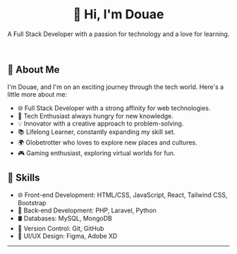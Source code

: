 
<div align="center">
  <h1>👋 Hi, I'm Douae </h1>
  <p>A Full Stack Developer with a passion for technology and a love for learning.</p>
</div>

<br>

## 🚀 **About Me**

I'm Douae, and I'm on an exciting journey through the tech world. Here's a little more about me:

- 🌐 Full Stack Developer with a strong affinity for web technologies.
- 🌱 Tech Enthusiast always hungry for new knowledge.
- 💡 Innovator with a creative approach to problem-solving.
- 📚 Lifelong Learner, constantly expanding my skill set.
- 🌍 Globetrotter who loves to explore new places and cultures.
- 🎮 Gaming enthusiast, exploring virtual worlds for fun.


## 💼 Skills

- 🌐 Front-end Development: HTML/CSS, JavaScript, React, Tailwind CSS, Bootstrap
- 🚀 Back-end Development: PHP, Laravel, Python
- 🛢️ Databases: MySQL, MongoDB
- 📁 Version Control: Git, GitHub
- 🎨 UI/UX Design: Figma, Adobe XD

---
